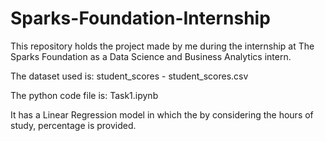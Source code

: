 # Sparks-Foundation-Internship

This repository holds the project made by me during the internship at The Sparks Foundation as a Data Science and Business Analytics intern.

The dataset used is: student_scores - student_scores.csv

The python code file is: Task1.ipynb

It has a Linear Regression model in which the by considering the hours of study, percentage is provided.
